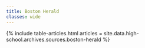 ```yaml
---
title: Boston Herald
classes: wide
---
```


{% include table-articles.html
  articles = site.data.high-school.archives.sources.boston-herald %}
